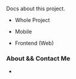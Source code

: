 Docs about this project.

* Whole Project

* Mobile 

* Frontend (Web)

### About && Contact Me 
*

